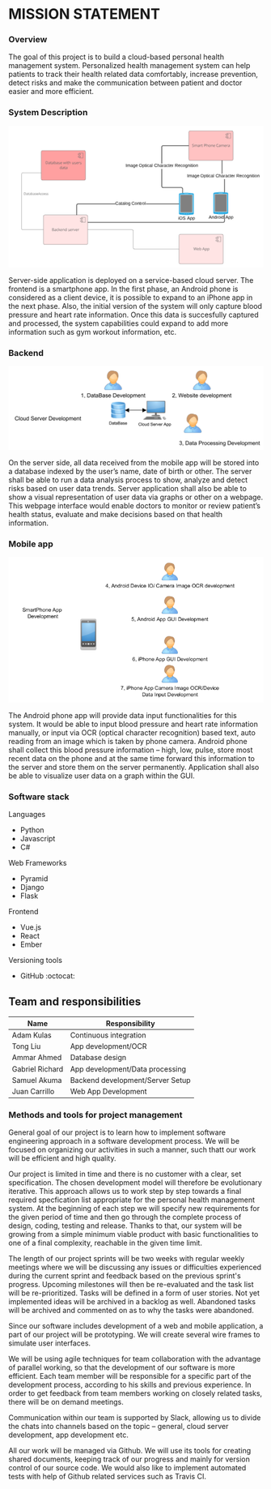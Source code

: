 # MISSION STATEMENT

### Overview

The goal of this project is to build a cloud-based personal health management system. Personalized health management system can help patients to track their health related data comfortably, increase prevention, detect risks and make the communication between patient and doctor easier and more efficient.

### System Description

![System description](https://github.com/adkulas/ece651-group-project/blob/Updating-Mission-Statement/overall_system.png)

Server-side application is deployed on a service-based cloud server. The frontend is a smartphone app. In the first phase, an Android phone is considered as a client device, it is possible to expand to an iPhone app in the next phase. Also, the initial version of the system will only capture blood pressure and heart rate information. Once this data is succesfully captured and processed, the system capabilities could expand to add more information such as gym workout information, etc.

### Backend

![Backend](https://github.com/adkulas/ece651-group-project/blob/Updating-Mission-Statement/backend.png)

On the server side, all data received from the mobile app will be stored into a database indexed by the user’s name, date of birth or other. The server shall be able to run a data analysis process to show, analyze and detect risks based on user data trends. Server application shall also be able to show a visual representation of user data via graphs or other on a webpage. This webpage interface would enable doctors to monitor or review patient’s health status, evaluate and make decisions based on that health information.

### Mobile app

![Frontend](https://github.com/adkulas/ece651-group-project/blob/Updating-Mission-Statement/frontend_rev2.png)

The Android phone app will provide data input functionalities for this system. It would be able to input blood pressure and heart rate information manually, or input via OCR (optical character recognition) based text, auto reading from an image which is taken by phone camera. Android phone shall collect this blood pressure information – high, low, pulse, store most recent data on the phone and at the same time forward this information to the server and store them on the server permanently. Application shall also be able to visualize user data on a graph within the GUI.

### Software stack

Languages
* Python
* Javascript
* C#

Web Frameworks
* Pyramid
* Django
* Flask

Frontend
* Vue.js
* React
* Ember

Versioning tools
* GitHub :octocat: 

## Team and responsibilities

Name | Responsibility
------------ | -------------
Adam Kulas | Continuous integration
Tong Liu | App development/OCR
Ammar Ahmed | Database design
Gabriel Richard | App development/Data processing
Samuel Akuma | Backend development/Server Setup
Juan Carrillo | Web App Development

### Methods and tools for project management

General goal of our project is to learn how to implement software engineering approach in a software development process. We will be focused on organizing our activities in such a manner, such thatt our work will be efficient and high quality. 

Our project is limited in time and there is no customer with a clear, set specification. The chosen development model will therefore be evolutionary iterative. This approach allows us to work step by step towards a final required specfication list appropriate for the personal health management system. At the beginning of each step we will specify new requirements for the given period of time and then go through the complete process of design, coding, testing and release. Thanks to that, our system will be growing from a simple minimum viable product with basic functionalities to one of a final complexity, reachable in the given time limit.

The length of our project sprints will be two weeks with regular weekly meetings where we will be discussing any issues or difficulties experienced during the current sprint and feedback based on the previous sprint's progress. Upcoming milestones will then be re-evaluated and the task list will be re-prioritized. Tasks will be defined in a form of user stories. Not yet implemented ideas will be archived in a backlog as well. Abandoned tasks will be archived and commented on as to why the tasks were abandoned.

Since our software includes development of a web and mobile application, a part of our project will be prototyping. We will create several wire frames to simulate user interfaces.

We will be using agile techniques for team collaboration with the advantage of parallel working, so that the development of our software is more efficient. Each team member will be responsible for a specific part of the development process, according to his skills and previous experience. In order to get feedback from team members working on closely related tasks, there will be on demand meetings.

Communication within our team is supported by Slack, allowing us to divide the chats into channels based on the topic – general, cloud server development, app development etc.

All our work will be managed via Github. We will use its tools for creating shared documents, keeping track of our progress and mainly for version control of our source code. We would also like to implement automated tests with help of Github related services such as Travis CI.
